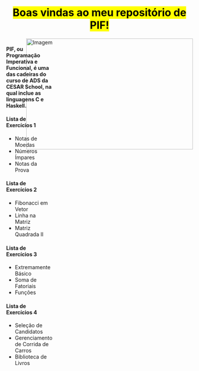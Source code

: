 <div style="text-align: center;">
  <h1><mark>Boas vindas ao meu repositório de PIF!</mark></h3>
</div>
  <div>
    <img src="https://media.discordapp.net/attachments/1219420812868718714/1298487119622311997/639c781ccce6e5130fb1ee9c7d672efe.gif?ex=6719bdde&is=67186c5e&hm=546375caef82a5844d513833950764b2702feef4a39d919ebc9d498365f89277&=&format=gif&width=400&height=250" alt="Imagem" style="width: 450px; height: 300px;" align="right">
  </div>

<div style="display: flex; justify-content: space-between; align-items: flex-start;">
  <div style="flex: 1; padding-right: 20px;">
    <h4>PIF, ou Programação Imperativa e Funcional, é uma das cadeiras do curso de ADS da CESAR School, na qual inclue as linguagens C e Haskell.</h4>
    <h4>Lista de Exercícios 1</h4>
    <ul>
      <li>Notas de Moedas</li>
      <li>Números Ímpares</li>
      <li>Notas da Prova</li>
    </ul>
    <h4>Lista de Exercícios 2</h4>
    <ul>
      <li>Fibonacci em Vetor</li>
      <li>Linha na Matriz</li>
      <li>Matriz Quadrada II</li>
    </ul>
    <h4>Lista de Exercícios 3</h4>
    <ul>
      <li>Extremamente Básico</li>
      <li>Soma de Fatoriais</li>
      <li>Funções</li>
    </ul>
    </ul>
    <h4>Lista de Exercícios 4</h4>
    <ul>
      <li>Seleção de Candidatos</li>
      <li>Gerenciamento de Corrida de Carros</li>
      <li>Biblioteca de Livros</li>
    </ul>
  </div>

</div>
